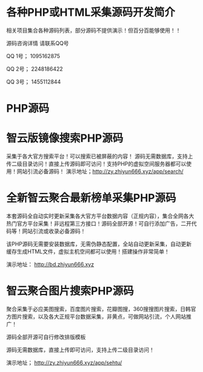 # 各种PHP或HTML采集源码开发简介
 相关项目集合各种源码列表，部分源码不提供演示！但百分百能够使用！！

 源码咨询详情 请联系QQ号 
 
QQ 1号； 1095162875 

QQ 2号； 2248186422

QQ 3号； 1455112844

# PHP源码
# 智云版镜像搜索PHP源码

采集于各大官方搜索平台！可以搜索已被屏蔽的内容！ 源码无需数据库，支持上传二级目录访问！直接上传源码即可访问！支持PHP的虚拟空间服务器都可以使用！网站引流必备源码！
 演示地址；http://zy.zhiyun666.xyz/app/search/


 
# 全新智云聚合最新榜单采集PHP源码

本套源码全自动实时更新采集各大官方平台数据内容（正规内容），集合全网各大热门官方平台采集！非远程第三方接口！源码全部开源！可自行添加广告，二开代码等！网站引流或收录必备源码！

该PHP源码无需要安装数据库，无需伪静态配置，全站自动更新采集，自动更新缓存生成HTML文件，虚拟主机空间都可以使用！搭建操作非常简单！

演示地址： http://bd.zhiyun666.xyz


# 智云聚合图片搜索PHP源码

聚合采集于必应美图搜索，百度图片搜索，花瓣图搜，360搜搜图片搜索，日韩官方图片搜索，以及各大正规平台数据采集，非黄点，可做网站引流，个人网站推广！

源码全部开源可自行修改排版模板

源码无需数据库，直接上传即可访问，支持上传二级目录访问！

演示地址； http://zy.zhiyun666.xyz/app/sehtu/






